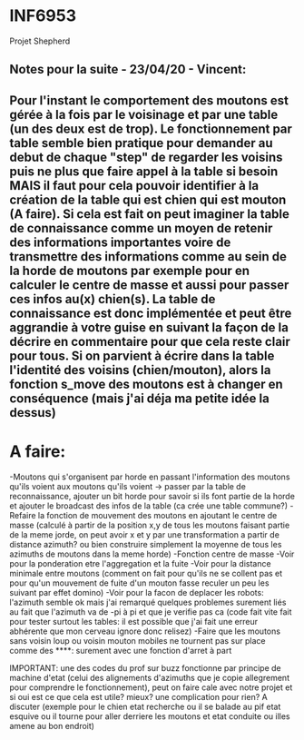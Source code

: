 # INF6953
Projet Shepherd

Notes pour la suite - 23/04/20 - Vincent:
--------------------------------------------------------------------------------------
Pour l'instant le comportement des moutons est gérée à la fois par le voisinage et par une table (un des deux est de trop). Le fonctionnement par table semble bien pratique pour demander au debut de chaque "step" de regarder les voisins puis ne plus que faire appel à la table si besoin 
MAIS il faut pour cela pouvoir identifier à la création de la table qui est chien qui est mouton (A faire).
Si cela est fait on peut imaginer la table de connaissance comme un moyen de retenir des informations importantes voire de transmettre des informations comme au sein de la horde de moutons par exemple pour en calculer le centre de masse et aussi pour passer ces infos au(x) chien(s). 
La table de connaissance est donc implémentée et peut être aggrandie à votre guise en suivant la façon de la décrire en commentaire pour que cela reste clair pour tous.
Si on parvient à écrire dans la table l'identité des voisins (chien/mouton), alors la fonction s_move des moutons est à changer en conséquence (mais j'ai déja ma petite idée la dessus)
--------------------------------------------------------------------------------------

# A faire:
-Moutons qui s'organisent par horde en passant l'information des moutons qu'ils voient aux moutons qu'ils voient -> passer par la table de reconnaissance, ajouter un bit horde pour savoir si ils font partie de la horde et ajouter le broadcast des infos de la table (ca crée une table commune?)
-Refaire la fonction de mouvement des moutons en ajoutant le centre de masse (calculé à partir de la position x,y de tous les moutons faisant partie de la meme jorde, on peut avoir x et y par une transformation a partir de distance azimuth? ou bien construire simplement la moyenne de tous les azimuths de moutons dans la meme horde)
-Fonction centre de masse
-Voir pour la ponderation etre l'aggregation et la fuite
-Voir pour la distance minimale entre moutons (comment on fait pour qu'ils ne se collent pas et pour qu'un mouvement de fuite d'un mouton fasse reculer un peu les suivant par effet domino) 
-Voir pour la facon de deplacer les robots: l'azimuth semble ok mais j'ai remarqué quelques problemes surement liés au fait que l'azimuth va de -pi à pi et que je verifie pas ca (code fait vite fait pour tester surtout les tables: il est possible que j'ai fait une erreur abhérente que mon cerveau ignore donc relisez)
-Faire que les moutons sans voisin loup ou voisin mouton mobiles ne tournent pas sur place comme des ****: surement avec une fonction d'arret à part

IMPORTANT: une des codes du prof sur buzz fonctionne par principe de machine d'etat (celui des alignements d'azimuths que je copie allegrement pour comprendre le fonctionnement), peut on faire cale avec notre projet et si oui est ce que cela est utile? mieux? une complication pour rien? A discuter (exemple pour le chien etat recherche ou il se balade au pif etat esquive ou il tourne pour aller derriere les moutons et etat conduite ou illes amene au bon endroit)
